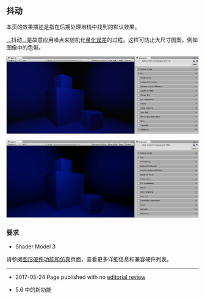 ## 抖动

本页的效果描述是指在后期处理堆栈中找到的默认效果。

__抖动__是故意应用噪点来随机化[量化误差](https://en.wikipedia.org/wiki/Quantization_error)的过程。这样可防止大尺寸图案，例如图像中的色带。

![应用抖动 (Dithering) 后的场景](../uploads/Main/PostProcessing-Dithering-0.jpg)

![未应用抖动 (Dithering) 的场景](../uploads/Main/PostProcessing-Dithering-1.png)

### 要求

* Shader Model 3

请参阅[图形硬件功能和仿真](GraphicsEmulation.html)页面，查看更多详细信息和兼容硬件列表。

---

* <span class="page-edit"> 2017-05-24  Page published with no [editorial review](DocumentationEditorialReview.html)
</span>

* <span class="page-history">5.6 中的新功能</span>
